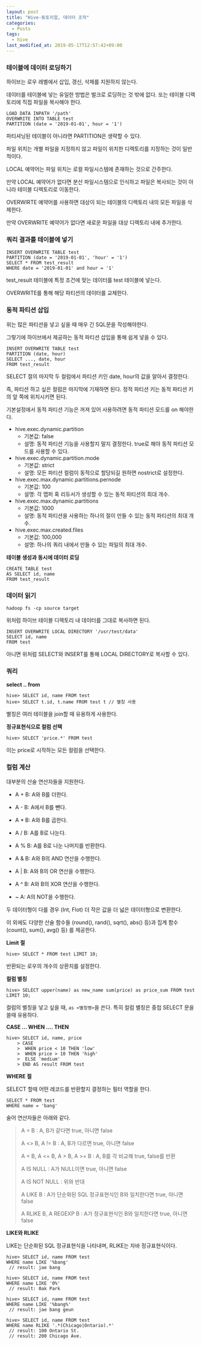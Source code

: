 ```yaml
---
layout: post
title: "Hive-튜토리얼, 데이터 조작"
categories:
  - Posts
tags:
  - hive
last_modified_at: 2019-05-17T12:57:42+09:00
---
```




### 테이블에 데이터 로딩하기

하이브는 로우 레벨에서 삽입, 갱신, 삭제를 지원하지 않는다. 

데이터를 테이블에 넣는 유일한 방법은 벌크로 로딩하는 것 밖에 없다. 또는 테이블 디렉토리에 직접 파일을 복사해야 한다.

```
LOAD DATA INPATH '/path'
OVERWRITE INTO TABLE test
PARTITION (date = '2019-01-01', hour = '1')
```

파티셔닝된 테이블이 아니라면 PARTITION은 생략할 수 있다. 

파일 위치는 개별 파일을 지정하지 않고 파일이 위치한 디렉토리를 지정하는 것이 일반적이다.



LOCAL 예약어는 파일 위치는 로컬 파일시스템에 존재하는 것으로 간주한다. 

만약 LOCAL 예약어가 없다면 분산 파일시스템으로 인식하고 파일은 복사되는 것이 아니라 테이블 디렉토리로 이동한다.



OVERWIRTE 예약어를 사용하면 대상이 되는 테이블의 디렉토리 내의 모든 파일을 삭제한다. 

만약 OVERWRITE 예약어가 없다면 새로운 파일을 대상 디렉토리 내에 추가한다.



### 쿼리 결과를 테이블에 넣기

```
INSERT OVERWRITE TABLE test
PARTITION (date = '2019-01-01', 'hour' = '1')
SELECT * FROM test_result
WHERE date = '2019-01-01' and hour = '1'
```

test_result 테이블에 특정 조건에 맞는 데이터를 test 테이블에 넣는다. 

OVERWRITE를 통해 해당 파티션의 데이터를 교체한다.



### 동적 파티션 삽입

위는 많은 파티션을 넣고 싶을 때 매우 긴 SQL문을 작성해야한다. 

그렇기에 하이브에서 제공하는 동적 파티션 삽입을 통해 쉽게 넣을 수 있다.

```
INSERT OVERWRITE TABLE test
PARTITION (date, hour)
SELECT ..., date, hour
FROM test_result
```

SELECT 절의 마지막 두 컬럼에서 파티션 키인 date, hour의 값을 알아서 결정한다. 

즉, 파티션 하고 싶은 컬럼은 마지막에 기재하면 된다. 정적 파티션 키는 동적 파티션 키의 앞 쪽에 위치시키면 된다.



기본설정에서 동적 파티션 기능은 꺼져 있어 사용하려면 동적 파티션 모드를 on 해야한다.

- hive.exec.dynamic.partition
  - 기본값: false
  - 설명: 동적 파티션 기능을 사용할지 말지 결정한다. true로 해야 동적 파티션 모드를 사용할 수 있다.
- hive.exec.dynamic.partition.mode
  - 기본값: strict
  - 설명: 모든 파티션 컬럼이 동적으로 할당되길 원하면 nostrict로 설정한다.
- hive.exec.max.dynamic.partitions.pernode
  - 기본값: 100
  - 설명: 각 맵퍼 혹 리듀서가 생성할 수 있는 동적 파티션의 최대 개수. 
- hive.exec.max.dynamic.partitions
  - 기본값: 1000
  - 설명: 동적 파티션을 사용하는 하나의 절이 만들 수 있는 동적 파티션의 최대 개수.
- hive.exec.max.created.files
  - 기본값: 100,000
  - 설명: 하나의 쿼리 내에서 만들 수 있는 파일의 최대 개수.



**테이블 생성과 동시에 데이터 로딩**

```
CREATE TABLE test
AS SELECT id, name
FROM test_result
```



### 데이터 읽기

```
hadoop fs -cp source target
```

위처럼 하이브 테이블 디렉토리 내 데이터를 그대로 복사하면 된다.

```
INSERT OVERWRITE LOCAL DIRECTORY '/usr/test/data'
SELECT id, name
FROM test
```

아니면 위처럼 SELECT와 INSERT를 통해 LOCAL DIRECTORY로 복사할 수 있다.



### 쿼리

**select .. from**

```
hive> SELECT id, name FROM test
hive> SELECT t.id, t.name FROM test t // 별칭 사용
```

별칭은 여러 테이블을 join할 때 유용하게 사용한다.



**정규표현식으로 컬럼 선택**

```
hive> SELECT 'price.*' FROM test
```

이는 price로 시작하는 모든 컬럼을 선택한다.



### 컬럼 계산

대부분의 산술 연산자들을 지원한다.

- A + B: A와 B를 더한다.

- A - B: A에서 B를 뺀다.

- A * B: A와 B를 곱한다.

- A / B: A를 B로 나눈다.

- A % B: A를 B로 나눈 나머지를 반환한다.

- A & B: A와 B의 AND 연산을 수행한다.

- A | B: A와 B의 OR 연산을 수행한다.

- A ^ B: A와 B의 XOR 연산을 수행한다.

- ~ A: A의 NOT을 수행한다.



두 데이터형이 다를 경우 (Int, Flot) 더 작은 값을 더 넓은 데이터형으로 변환한다.

이 외에도 다양한 산술 함수들 (round(), rand(), sqrt(), abs() 등)과 집계 함수(count(), sum(), avg() 등) 를 제공한다.



**Limit 절**

```
hive> SELECT * FROM test LIMIT 10;
```

반환되는 로우의 개수의 상환치를 설정한다.



**컬럼 별칭**

```
hive> SELECT upper(name) as new_name sum(price) as price_sum FROM test LIMIT 10;
```

컬럼의 별칭을 넣고 싶을 때, `as <별칭명>`을 쓴다. 특히 컬럼 별칭은 중첩 SELECT 문을 쓸때 유용하다.



**CASE … WHEN …. THEN**

```
hive> SELECT id, name, price
    > CASE
    >  WHEN price < 10 THEN 'low'
    >  WHEN price > 10 THEN 'high'
    >  ELSE 'medium'
    > END AS result FROM test
```



**WHERE 절**

SELECT 할때 어떤 레코드를 반환할지 결정하는 필터 역할을 한다.

```
SELECT * FROM test
WHERE name = 'bang'
```

술어 연산자들은 아래와 같다.

> A = B : A, B가 같다면 true, 아니면 false
>
> A <> B, A != B : A, B가 다르면 true, 아니면 false
>
> A < B, A <= B, A > B, A >= B :  A, B를 각 비교해 true, false를 반환
>
> A IS NULL : A가 NULL이면 true, 아니면 false
>
> A IS NOT NULL : 위와 반대
>
> A LIKE B : A가 단순화된 SQL 정규표현식인 B와 일치한다면 true, 아니면 false
>
> A RLIKE B, A REGEXP B : A가 정규표현식인 B와 일치한다면 true, 아니면 false



**LIKE와 RLIKE**

LIKE는 단순화된 SQL 정규표현식을 나타내며, RLIKE는 자바 정규표현식이다.

```
hive> SELECT id, name FROM test
WHERE name LIKE '%bang'
 // result: jae bang
 
hive> SELECT id, name FROM test
WHERE name LIKE '0%'
 // result: 0ak Park
 
hive> SELECT id, name FROM test
WHERE name LIKE '%bang%'
 // result: jae bang geun
```



```
hive> SELECT id, name FROM test
WHERE name RLIKE '.*(Chicago|Ontario).*'
 // result: 100 Ontario St.
 // result: 200 Chicago Ave.
```

















































